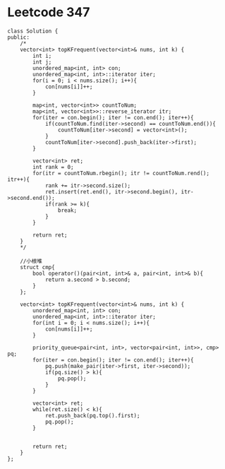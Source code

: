 # Leetcode 347
    class Solution {
    public:
        /*
        vector<int> topKFrequent(vector<int>& nums, int k) {
            int i;
            int j;
            unordered_map<int, int> con;
            unordered_map<int, int>::iterator iter;
            for(i = 0; i < nums.size(); i++){
                con[nums[i]]++;                                                         
            }

            map<int, vector<int>> countToNum;
            map<int, vector<int>>::reverse_iterator itr;
            for(iter = con.begin(); iter != con.end(); iter++){
                if(countToNum.find(iter->second) == countToNum.end()){
                    countToNum[iter->second] = vector<int>();
                }
                countToNum[iter->second].push_back(iter->first);
            }     

            vector<int> ret;
            int rank = 0;
            for(itr = countToNum.rbegin(); itr != countToNum.rend(); itr++){
                rank += itr->second.size();
                ret.insert(ret.end(), itr->second.begin(), itr->second.end());
                if(rank >= k){
                    break;
                }
            }

            return ret;
        }
        */

        //小根堆
        struct cmp{
            bool operator()(pair<int, int>& a, pair<int, int>& b){
                return a.second > b.second;
            }
        };

        vector<int> topKFrequent(vector<int>& nums, int k) {
            unordered_map<int, int> con;
            unordered_map<int, int>::iterator iter;
            for(int i = 0; i < nums.size(); i++){
                con[nums[i]]++;                                                         
            }

            priority_queue<pair<int, int>, vector<pair<int, int>>, cmp> pq;
            for(iter = con.begin(); iter != con.end(); iter++){
                pq.push(make_pair(iter->first, iter->second));
                if(pq.size() > k){
                    pq.pop();
                }
            }

            vector<int> ret;
            while(ret.size() < k){
                ret.push_back(pq.top().first);
                pq.pop();
            }


            return ret;
        }
    };

